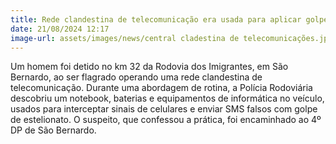 ```yaml
---
title: Rede clandestina de telecomunicação era usada para aplicar golpes em São Bernardo
date: 21/08/2024 12:17
image-url: assets/images/news/central cladestina de telecomunicações.jpg
---
```


Um homem foi detido no km 32 da Rodovia dos Imigrantes, em São Bernardo, ao ser flagrado operando uma rede clandestina de telecomunicação. Durante uma abordagem de rotina, a Polícia Rodoviária descobriu um notebook, baterias e equipamentos de informática no veículo, usados para interceptar sinais de celulares e enviar SMS falsos com golpe de estelionato. O suspeito, que confessou a prática, foi encaminhado ao 4º DP de São Bernardo.